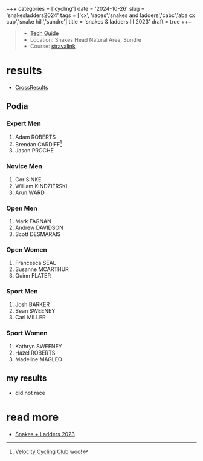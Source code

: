 +++
categories = ['cycling']
date = '2024-10-26'
slug = 'snakesladders2024'
tags = ['cx', 'races','snakes and ladders','cabc','aba cx cup','snake hill','sundre']
title = 'snakes & ladders III 2023'
draft = true
+++

> * [Tech Guide](https://docs.google.com/document/d/1XyrN2tg1PjTT6lNv1o3xg7ECCAtbaQT-mj0UxuwGTmE/edit?usp=sharing)
> * Location: Snakes Head Natural Area, Sundre
> * Course: [stravalink](http://www.strava.com/segments/35705305)



# results

* [CrossResults](https://www.crossresults.com/race/11919)

## Podia

### Expert Men

1. Adam ROBERTS
2. Brendan CARDIFF[^1]
3. Jason PROCHE

[^1]: [Velocity Cycling Club](../vcc/) woo!

### Novice Men

1. Cor SINKE
2. William KINDZIERSKI
3. Arun WARD

### Open Men

1. Mark FAGNAN
2. Andrew DAVIDSON
3. Scott DESMARAIS

### Open Women

1. Francesca SEAL
2. Susanne MCARTHUR
3. Quinn FLATER

### Sport Men

1. Josh BARKER
2. Sean SWEENEY
3. Carl MILLER

### Sport Women

1. Kathryn SWEENEY
2. Hazel ROBERTS
3. Madeline MAGLEO

## my results

* did not race

# read more

* [Snakes + Ladders 2023](../snakesladders2023/)